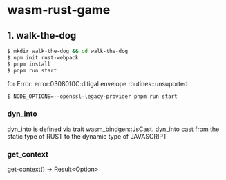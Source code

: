 # wasm-rust-game

## 1. walk-the-dog

```sh
$ mkdir walk-the-dog && cd walk-the-dog
$ npm init rust-webpack
$ pnpm install
$ pnpm run start
```

for Error: error:0308010C:ditigal envelope routines::unsuported

```sh
$ NODE_OPTIONS=--openssl-legacy-provider pnpm run start
```


### dyn_into

dyn_into is defined via trait wasm_bindgen::JsCast.
dyn_into cast from the static type of RUST to the dynamic type of JAVASCRIPT

### get_context
get-context() -> Result<Option<Object>>